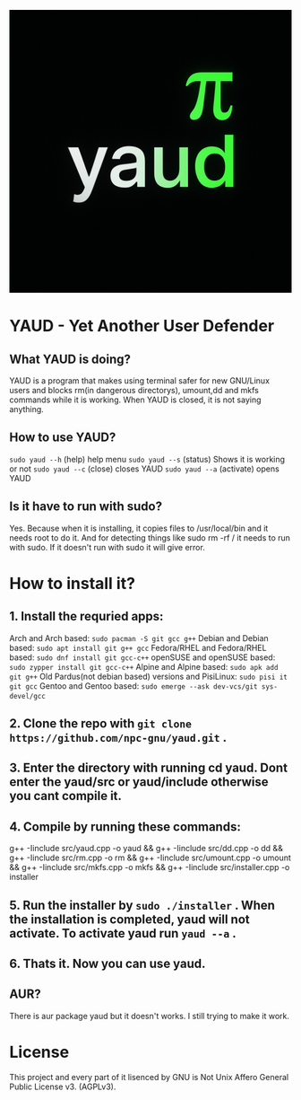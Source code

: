 ![yaud logo](./yaudlogo.png)


# YAUD - Yet Another User Defender

## What YAUD is doing?
YAUD is a program that makes using terminal safer for new GNU/Linux users and blocks rm(in dangerous directorys), umount,dd and mkfs commands while it is working. When YAUD is closed, it is not saying anything.

## How to use YAUD?

`sudo yaud --h` (help) help menu
`sudo yaud --s` (status) Shows it is working or not
`sudo yaud --c` (close) closes YAUD
`sudo yaud --a` (activate) opens YAUD

## Is it have to run with sudo?

Yes. Because when it is installing, it copies files to /usr/local/bin and it needs root to do it. And for detecting things like sudo rm -rf / it needs to run with sudo. If it doesn't run with sudo it will give error.

# How to install it?

## 1. Install the requried apps:
Arch and Arch based: `sudo pacman -S git gcc g++`
Debian and Debian based: `sudo apt install git g++ gcc`
Fedora/RHEL and Fedora/RHEL based: `sudo dnf install git gcc-c++`
openSUSE and openSUSE based: `sudo zypper install git gcc-c++`
Alpine and Alpine based: `sudo apk add git g++`
Old Pardus(not debian based) versions and PisiLinux: `sudo pisi it git gcc`
Gentoo and Gentoo based: `sudo emerge --ask dev-vcs/git sys-devel/gcc`
## 2. Clone the repo with `git clone https://github.com/npc-gnu/yaud.git` .  
## 3. Enter the directory with running cd yaud. Dont enter the yaud/src or yaud/include otherwise you cant compile it.
## 4. Compile by running these commands:

g++ -Iinclude src/yaud.cpp -o yaud && g++ -Iinclude src/dd.cpp -o dd && g++ -Iinclude src/rm.cpp -o rm && g++ -Iinclude src/umount.cpp -o umount && g++ -Iinclude src/mkfs.cpp -o mkfs && g++ -Iinclude src/installer.cpp -o installer

## 5. Run the installer by `sudo ./installer` . When the installation is completed, yaud will not activate. To activate yaud run `yaud --a` .
## 6. Thats it. Now you can use yaud.
## AUR?
There is aur package yaud but it doesn't works. I still trying to make it work.

# License

This project and every part of it lisenced by GNU is Not Unix Affero General Public License v3. (AGPLv3).

